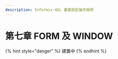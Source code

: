 ```yaml
---
description: Informix-4GL 畫面設定操作說明
---
```


# 第七章 FORM 及 WINDOW

{% hint style="danger" %}
建置中
{% endhint %}
